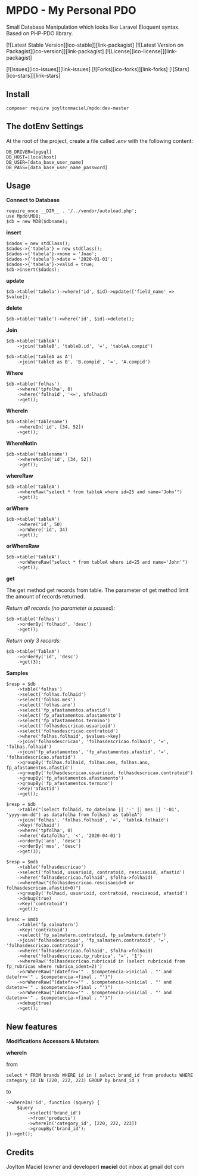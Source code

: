 # MPDO - My Personal PDO

Small Database Manipulation which looks like Laravel Eloquent syntax. 
Based on PHP-PDO library.

[![Latest Stable Version][ico-stable]][link-packagist]
[![Latest Version on Packagist][ico-version]][link-packagist]
[![License][ico-license]][link-packagist]

[![Issues][ico-issues]][link-issues]
[![Forks][ico-forks]][link-forks]
[![Stars][ico-stars]][link-stars]

## Install

```
composer require joyltonmaciel/mpdo:dev-master
```

## The dotEnv Settings

At the root of the project, create a file called _.env_ with the following content:

```
DB_DRIVER=[pgsql]
DB_HOST=[localhost] 
DB_USER=[data_base_user_name]
DB_PASS=[data_base_user_name_password]  
```

## Usage

**Connect to Database**

```
require_once __DIR__ . '/../vendor/autoload.php';
use Mpdo\MDB;
$db = new MDB($dbname);
```

**insert**

```
$dados = new stdClass();
$dados->{'tabela'} = new stdClass();
$dados->{'tabela'}->nome = 'Joao';
$dados->{'tabela'}->date = '2020-01-01';
$dados->{'tabela'}->valid = true;
$db->insert($dados);
```

**update**

```
$db->table('tabela')->where('id', $id)->update(['field_name' => $value]);
```

**delete**

```
$db->table('table')->where('id', $id)->delete();
```

**Join**

```
$db->table('tableA')
    ->join('tableB', 'tableB.id', '=', 'tableA.compid')
```

```
$db->table('tableA as A')
    ->join('tableB as B', 'B.compid', '=', 'A.compid')
```

**Where**

```
$db->table('folhas')
    ->where('tpfolha', 0)
    ->where('folhaid', '<=', $folhaid)
    ->get();
```

**WhereIn**

```
$db->table('tablename')
    ->whereIn('id', [34, 52])
    ->get();
```

**WhereNotIn**

```
$db->table('tablename')
    ->whereNotIn('id', [34, 52])
    ->get();
```

**whereRaw**

```
$db->table('tableA')
    ->whereRaw("select * from tableA where id=25 and name='John'")
    ->get();
```

**orWhere**

```
$db->table('tableA')
    ->where('id', 50)
    ->orWhere('id', 34)
    ->get();
```

**orWhereRaw**

```
$db->table('tableA')
    ->orWhereRaw("select * from tableA where id=25 and name='John'")
    ->get();
```

**get**

The get method get records from table. The parameter of get method limit the amount of records returned.

_Return all records (no parameter is passed):_

```
$db->table('folhas')
    ->orderBy('folhaid', 'desc')
    ->get();
```


_Return only 3 records:_

```
$db->table('TableA')
    ->orderBy('id', 'desc')
    ->get(3);
```

**Samples**

```
$resp = $db
	->table('folhas')
	->select('folhas.folhaid')
	->select('folhas.mes')
	->select('folhas.ano')
	->select('fp_afastamentos.afastid')
	->select('fp_afastamentos.afastamento')
	->select('fp_afastamentos.termino')
	->select('folhasdescricao.usuarioid')
	->select('folhasdescricao.contratoid')
	->where('folhas.folhaid', $values->key)
	->join('folhasdescricao', 'folhasdescricao.folhaid', '=', 'folhas.folhaid')
	->join('fp_afastamentos', 'fp_afastamentos.afastid', '=', 'folhasdescricao.afastid')
	->groupBy('folhas.folhaid, folhas.mes, folhas.ano, fp_afastamentos.afastid')
	->groupBy('folhasdescricao.usuarioid, folhasdescricao.contratoid')
	->groupBy('fp_afastamentos.afastamento')
	->groupBy('fp_afastamentos.termino')
	->Key('afastid')
	->get();
```

```
$resp = $db
	->table("(select folhaid, to_date(ano || '-' || mes || '-01', 'yyyy-mm-dd') as datafolha from folhas) as tableA")
	->join('folhas', 'folhas.folhaid', '=', 'tableA.folhaid')
	->Key('folhaid')
	->where('tpfolha', 0)
	->where('datafolha', '<', '2020-04-01')
	->orderBy('ano', 'desc')
	->orderBy('mes', 'desc')
	->get(3);
```

```
$resp = $mdb
	->table('folhasdescricao')
	->select('folhaid, usuarioid, contratoid, rescisaoid, afastid')
	->where('folhasdescricao.folhaid', $folha->folhaid)
	->whereRaw("(folhasdescricao.rescisaoid>0 or folhasdescricao.afastid>0)")
	->groupBy('folhaid, usuarioid, contratoid, rescisaoid, afastid')
	->debug(true)
	->Key('contratoid')
	->get();
```

```
$resc = $mdb
	->table('fp_salmatern')
	->Key('contratoid')
	->select('fp_salmatern.contratoid, fp_salmatern.datefr')
	->join('folhasdescricao', 'fp_salmatern.contratoid', '=', 'folhasdescricao.contratoid')
	->where('folhasdescricao.folhaid', $folha->folhaid)
	->where('folhasdescricao.tp_rubrica', '=', '1')
	->whereRaw('folhasdescricao.rubricaid in (select rubricaid from fp_rubricas where rubrica_ident=2)')
	->orWhereRaw("(datefr>='" . $competencia->inicial . "' and datefr<='" . $competencia->final . "')")
	->orWhereRaw("(datefr<='" . $competencia->inicial . "' and dateto>='" . $competencia->final . "')")
	->orWhereRaw("(dateto>='" . $competencia->inicial . "' and dateto<='" . $competencia->final . "')")
	->debug(true)
	->get();
```

## New features

**Modifications Accessors & Mutators**

**whereIn**

from

```
select * FROM brands WHERE id in ( select brand_id from products WHERE category_id IN (220, 222, 223) GROUP by brand_id )
```

to

```
->whereIn('id', function ($query) {
    $query
        ->select('brand_id')
        ->from('products')
        ->whereIn('category_id', [220, 222, 223])
        ->groupBy('brand_id');
})->get();
```

## Credits

Joylton Maciel (owner and developer)
**maciel** dot inbox at gmail dot com 
